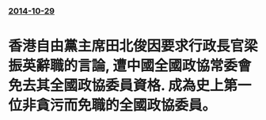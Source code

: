 ### [2014-10-29](/news/2014/10/29/index.md)

##### 
# 香港自由黨主席田北俊因要求行政長官梁振英辭職的言論, 遭中國全國政協常委會免去其全國政協委員資格. 成為史上第一位非貪污而免職的全國政協委員。



